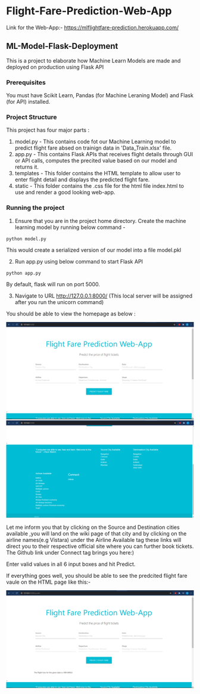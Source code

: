 # Flight-Fare-Prediction-Web-App  
  
Link for the Web-App:-  https://mlflightfare-prediction.herokuapp.com/  
  
## ML-Model-Flask-Deployment
This is a project to elaborate how Machine Learn Models are made and deployed on production using Flask API

### Prerequisites
You must have Scikit Learn, Pandas (for Machine Leraning Model) and Flask (for API) installed.

### Project Structure
This project has four major parts :
1. model.py - This contains code fot our Machine Learning model to predict flight fare absed on trainign data in 'Data_Train.xlsx' file.
2. app.py - This contains Flask APIs that receives flight details through GUI or API calls, computes the precited value based on our model and returns it.
3. templates - This folder contains the HTML template to allow user to enter flight detail and displays the predicted flight fare.
4. static - This folder contains the .css file for the html file index.html to use and render a good looking web-app.

### Running the project
1. Ensure that you are in the project home directory. Create the machine learning model by running below command -
```
python model.py
```
This would create a serialized version of our model into a file model.pkl

2. Run app.py using below command to start Flask API
```
python app.py
```
By default, flask will run on port 5000.

3. Navigate to URL http://127.0.0.1:8000/ (This local server will be assigned after you run the unicorn command)

You should be able to view the homepage as below :  
  
![](images/HomePage.png)  
![](images/HomePage2.png)   


Let me inform you that by clicking on the Source and Destination cities available ,you will land on the wiki page of that city and by clicking on the airline names(e.g Vistara) under the Airline Available tag these links will direct you to their respective official site  where you can further book tickets. The Github link under Connect tag brings you here:)  
  
Enter valid values in all 6 input boxes and hit Predict.

If everything goes well, you should  be able to see the predcited flight fare vaule on the HTML page like this:- 
  
![](images/HomePage3.png)  
